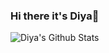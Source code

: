 ### Hi there it's Diya👋
<img align="left" alt="Diya's Github Stats" src="https://github-readme-stats.vercel.app/api?username=DiyadotSaha&show_icons=true&hide_border=true"/>
<!--
**DiyadotSaha/DiyadotSaha** is a ✨ _special_ ✨ repository because its `README.md` (this file) appears on your GitHub profile.

Here are some ideas to get you started:

- 🔭 I’m currently working on ...
- 🌱 I’m currently learning ...
- 👯 I’m looking to collaborate on ...
- 🤔 I’m looking for help with ...
- 💬 Ask me about ...
- 📫 How to reach me: ...
- 😄 Pronouns: ...
- ⚡ Fun fact: ...
-->
